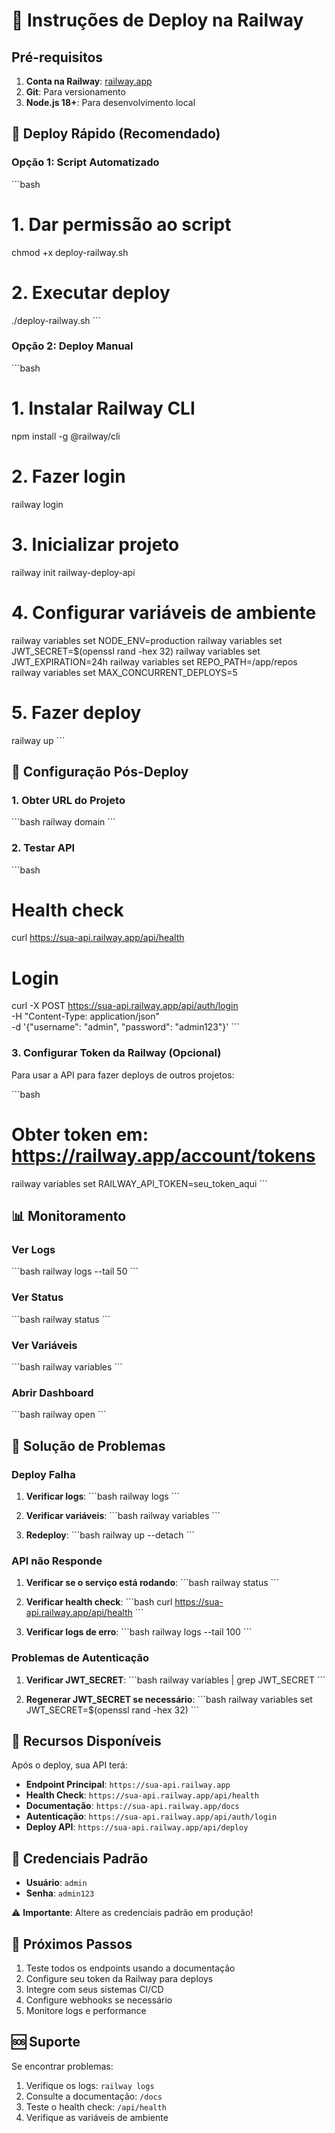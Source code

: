 # 🚀 Instruções de Deploy na Railway

## Pré-requisitos

1. **Conta na Railway**: [railway.app](https://railway.app)
2. **Git**: Para versionamento
3. **Node.js 18+**: Para desenvolvimento local

## 🚀 Deploy Rápido (Recomendado)

### Opção 1: Script Automatizado

\`\`\`bash
# 1. Dar permissão ao script
chmod +x deploy-railway.sh

# 2. Executar deploy
./deploy-railway.sh
\`\`\`

### Opção 2: Deploy Manual

\`\`\`bash
# 1. Instalar Railway CLI
npm install -g @railway/cli

# 2. Fazer login
railway login

# 3. Inicializar projeto
railway init railway-deploy-api

# 4. Configurar variáveis de ambiente
railway variables set NODE_ENV=production
railway variables set JWT_SECRET=$(openssl rand -hex 32)
railway variables set JWT_EXPIRATION=24h
railway variables set REPO_PATH=/app/repos
railway variables set MAX_CONCURRENT_DEPLOYS=5

# 5. Fazer deploy
railway up
\`\`\`

## 🔧 Configuração Pós-Deploy

### 1. Obter URL do Projeto

\`\`\`bash
railway domain
\`\`\`

### 2. Testar API

\`\`\`bash
# Health check
curl https://sua-api.railway.app/api/health

# Login
curl -X POST https://sua-api.railway.app/api/auth/login \
  -H "Content-Type: application/json" \
  -d '{"username": "admin", "password": "admin123"}'
\`\`\`

### 3. Configurar Token da Railway (Opcional)

Para usar a API para fazer deploys de outros projetos:

\`\`\`bash
# Obter token em: https://railway.app/account/tokens
railway variables set RAILWAY_API_TOKEN=seu_token_aqui
\`\`\`

## 📊 Monitoramento

### Ver Logs

\`\`\`bash
railway logs --tail 50
\`\`\`

### Ver Status

\`\`\`bash
railway status
\`\`\`

### Ver Variáveis

\`\`\`bash
railway variables
\`\`\`

### Abrir Dashboard

\`\`\`bash
railway open
\`\`\`

## 🔧 Solução de Problemas

### Deploy Falha

1. **Verificar logs**:
   \`\`\`bash
   railway logs
   \`\`\`

2. **Verificar variáveis**:
   \`\`\`bash
   railway variables
   \`\`\`

3. **Redeploy**:
   \`\`\`bash
   railway up --detach
   \`\`\`

### API não Responde

1. **Verificar se o serviço está rodando**:
   \`\`\`bash
   railway status
   \`\`\`

2. **Verificar health check**:
   \`\`\`bash
   curl https://sua-api.railway.app/api/health
   \`\`\`

3. **Verificar logs de erro**:
   \`\`\`bash
   railway logs --tail 100
   \`\`\`

### Problemas de Autenticação

1. **Verificar JWT_SECRET**:
   \`\`\`bash
   railway variables | grep JWT_SECRET
   \`\`\`

2. **Regenerar JWT_SECRET se necessário**:
   \`\`\`bash
   railway variables set JWT_SECRET=$(openssl rand -hex 32)
   \`\`\`

## 🌟 Recursos Disponíveis

Após o deploy, sua API terá:

- **Endpoint Principal**: `https://sua-api.railway.app`
- **Health Check**: `https://sua-api.railway.app/api/health`
- **Documentação**: `https://sua-api.railway.app/docs`
- **Autenticação**: `https://sua-api.railway.app/api/auth/login`
- **Deploy API**: `https://sua-api.railway.app/api/deploy`

## 🔐 Credenciais Padrão

- **Usuário**: `admin`
- **Senha**: `admin123`

⚠️ **Importante**: Altere as credenciais padrão em produção!

## 📝 Próximos Passos

1. Teste todos os endpoints usando a documentação
2. Configure seu token da Railway para deploys
3. Integre com seus sistemas CI/CD
4. Configure webhooks se necessário
5. Monitore logs e performance

## 🆘 Suporte

Se encontrar problemas:

1. Verifique os logs: `railway logs`
2. Consulte a documentação: `/docs`
3. Teste o health check: `/api/health`
4. Verifique as variáveis de ambiente
